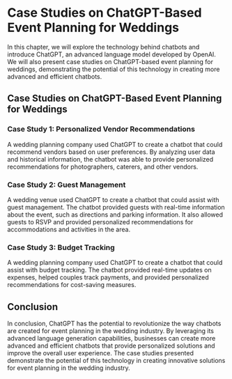 Case Studies on ChatGPT-Based Event Planning for Weddings
=============================================================================================

In this chapter, we will explore the technology behind chatbots and introduce ChatGPT, an advanced language model developed by OpenAI. We will also present case studies on ChatGPT-based event planning for weddings, demonstrating the potential of this technology in creating more advanced and efficient chatbots.

Case Studies on ChatGPT-Based Event Planning for Weddings
---------------------------------------------------------

### Case Study 1: Personalized Vendor Recommendations

A wedding planning company used ChatGPT to create a chatbot that could recommend vendors based on user preferences. By analyzing user data and historical information, the chatbot was able to provide personalized recommendations for photographers, caterers, and other vendors.

### Case Study 2: Guest Management

A wedding venue used ChatGPT to create a chatbot that could assist with guest management. The chatbot provided guests with real-time information about the event, such as directions and parking information. It also allowed guests to RSVP and provided personalized recommendations for accommodations and activities in the area.

### Case Study 3: Budget Tracking

A wedding planning company used ChatGPT to create a chatbot that could assist with budget tracking. The chatbot provided real-time updates on expenses, helped couples track payments, and provided personalized recommendations for cost-saving measures.

Conclusion
----------

In conclusion, ChatGPT has the potential to revolutionize the way chatbots are created for event planning in the wedding industry. By leveraging its advanced language generation capabilities, businesses can create more advanced and efficient chatbots that provide personalized solutions and improve the overall user experience. The case studies presented demonstrate the potential of this technology in creating innovative solutions for event planning in the wedding industry.
